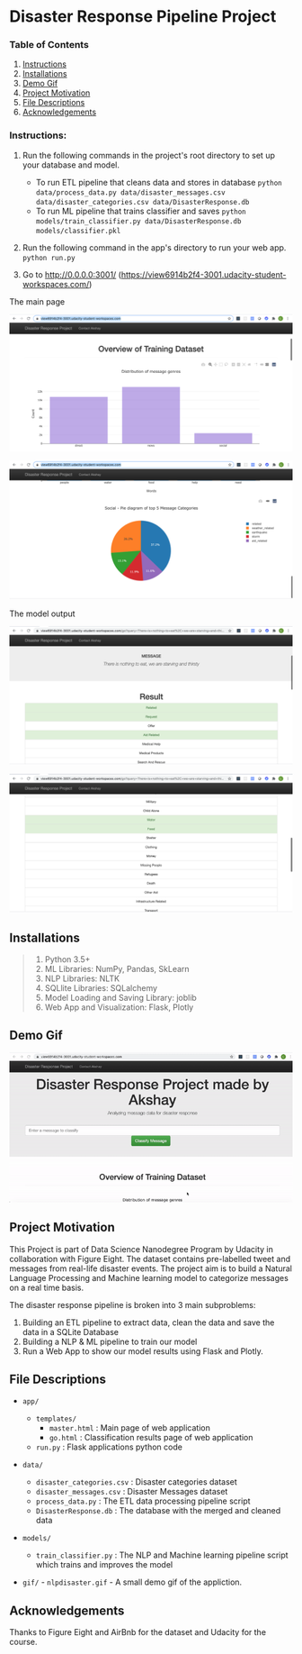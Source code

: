 # Disaster Response Pipeline Project

### Table of Contents

1.  [Instructions](#instructions)
2.  [Installations](#installations)
3.  [Demo Gif](#gif)
4.  [Project Motivation](#motivation)
5.  [File Descriptions](#files)
6.  [Acknowledgements](#acknowledged)

### Instructions:

1.  Run the following commands in the project's root directory to set up your database and model.

    - To run ETL pipeline that cleans data and stores in database
      `python data/process_data.py data/disaster_messages.csv data/disaster_categories.csv data/DisasterResponse.db`
    - To run ML pipeline that trains classifier and saves
      `python models/train_classifier.py data/DisasterResponse.db models/classifier.pkl`

2.  Run the following command in the app's directory to run your web app.
    `python run.py`

3.  Go to http://0.0.0.0:3001/
    (https://view6914b2f4-3001.udacity-student-workspaces.com/)

The main page

![messageDistribution](images/messageDistribution.png)

![socialPie](images/socialPie.png)

The model output

![classification1](images/classification1.png)

![classification2](images/classification2.png)

## Installations<a name="installations"></a>

> 1.  Python 3.5+
> 2.  ML Libraries: NumPy, Pandas, SkLearn
> 3.  NLP Libraries: NLTK
> 4.  SQLlite Libraries: SQLalchemy
> 5.  Model Loading and Saving Library: joblib
> 6.  Web App and Visualization: Flask, Plotly

## Demo Gif<a name="gif"></a>

![Nlp Demo](gif/nlpdisaster.gif)

## Project Motivation<a name="motivation"></a>

This Project is part of Data Science Nanodegree Program by Udacity in collaboration with Figure Eight. The dataset contains pre-labelled tweet and messages from real-life disaster events. The project aim is to build a Natural Language Processing and Machine learning model to categorize messages on a real time basis.

The disaster response pipeline is broken into 3 main subproblems:

1.  Building an ETL pipeline to extract data, clean the data and save the data in a SQLite Database
2.  Building a NLP & ML pipeline to train our model
3.  Run a Web App to show our model results using Flask and Plotly.

## File Descriptions <a name="files"></a>

- `app/`

  - `templates/`
    - `master.html` : Main page of web application
    - `go.html` : Classification results page of web application
  - `run.py` : Flask applications python code

- `data/`

  - `disaster_categories.csv` : Disaster categories dataset
  - `disaster_messages.csv` : Disaster Messages dataset
  - `process_data.py` : The ETL data processing pipeline script
  - `DisasterResponse.db` : The database with the merged and cleaned data

- `models/`

  - `train_classifier.py` : The NLP and Machine learning pipeline script which trains and improves the model

- `gif/` - `nlpdisaster.gif` - A small demo gif of the appliction.

## Acknowledgements<a name="acknowledged"></a>

Thanks to Figure Eight and AirBnb for the dataset and Udacity for the course.
